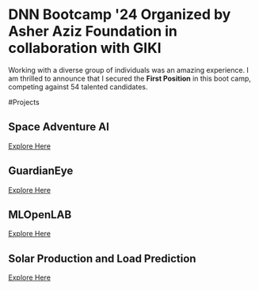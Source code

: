 # DNN Bootcamp '24 Organized by Asher Aziz Foundation in collaboration with GIKI
Working with a diverse group of individuals was an amazing experience. I am thrilled to announce that I secured the **First Position** in this boot camp, competing against 54 talented candidates.

#Projects
## Space Adventure AI
[Explore Here](https://github.com/faizrazadec/DNN-Bootcamp-GIKI/tree/main/Projects/Space%20Adventure%20AI)

## GuardianEye
[Explore Here](https://github.com/faizrazadec/DNN-Bootcamp-GIKI/tree/main/Projects/wepon_detection_app)

## MLOpenLAB
[Explore Here](https://github.com/faizrazadec/DNN-Bootcamp-GIKI/blob/main/Projects/MLOpenLAB/app.py)

## Solar Production and Load Prediction
[Explore Here](https://github.com/faizrazadec/DNN-Bootcamp-GIKI/blob/main/Projects/Solar%20Production%20and%20Load%20Prediction%20Competition/Training_Inferance_Code_Muhammad_Faiz_Raza_Solar_Project_GIKI_DNN_Bootcamp.ipynb)
